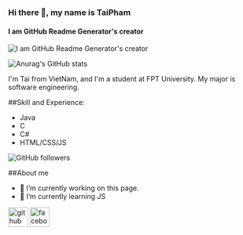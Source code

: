 ### Hi there 👋, my name is TaiPham
#### I am GitHub Readme Generator's creator

![I am GitHub Readme Generator's creator](https://arturssmirnovs.github.io/github-profile-readme-generator/images/banner.png)

![Anurag's GitHub stats](https://github-readme-stats.vercel.app/api?username=taipham2000&show_icons=true&theme=merko)

I'm Tai from VietNam, and I'm a student at FPT University. My major is software engineering.

##Skill and Experience: 
- Java
- C
- C#
- HTML/CSS/JS

![GitHub followers](https://img.shields.io/github/followers/taipham2000?style=social)

##About me

- 🔭 I’m currently working on this page. 
- 🌱 I’m currently learning JS 


[<img src='https://cdn.jsdelivr.net/npm/simple-icons@3.0.1/icons/github.svg' alt='github' height='40'>](https://github.com/https://github.com/taipham2000)  [<img src='https://cdn.jsdelivr.net/npm/simple-icons@3.0.1/icons/facebook.svg' alt='facebook' height='40'>](https://www.facebook.com/https://www.facebook.com/79TaiPham79)  
